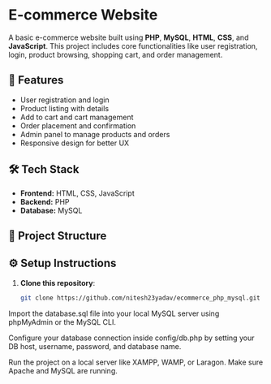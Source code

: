 # E-commerce Website

A basic e-commerce website built using **PHP**, **MySQL**, **HTML**, **CSS**, and **JavaScript**. This project includes core functionalities like user registration, login, product browsing, shopping cart, and order management.

## 🚀 Features

- User registration and login
- Product listing with details
- Add to cart and cart management
- Order placement and confirmation
- Admin panel to manage products and orders
- Responsive design for better UX

## 🛠️ Tech Stack

- **Frontend:** HTML, CSS, JavaScript
- **Backend:** PHP
- **Database:** MySQL

## 📂 Project Structure

## ⚙️ Setup Instructions

1. **Clone this repository**:
   ```bash
   git clone https://github.com/nitesh23yadav/ecommerce_php_mysql.git
Import the database.sql file into your local MySQL server using phpMyAdmin or the MySQL CLI.

Configure your database connection inside config/db.php by setting your DB host, username, password, and database name.

Run the project on a local server like XAMPP, WAMP, or Laragon. Make sure Apache and MySQL are running.


